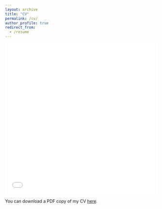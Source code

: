 ```yaml
---
layout: archive
title: "CV"
permalink: /cv/
author_profile: true
redirect_from:
  - /resume
---
```


<iframe src="/files/pdf/Pugalethi,Pradeep_Varathan_C_V_2024.pdf" width="100%" height="500" frameborder="no" border="0" marginwidth="0" marginheight="0"></iframe>

You can download a PDF copy of my CV [here](/files/pdf/Pugalethi,Pradeep_Varathan_C_V_2024.pdf).
